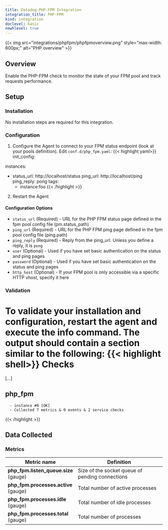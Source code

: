 ```yaml
---
title: Datadog-PHP-FPM Integration
integration_title: PHP-FPM
kind: integration
doclevel: basic
newhlevel: true
---
```


{{< img src="integrations/phpfpm/phpfpmoverview.png" style="max-width: 600px;" alt="PHP overview" >}}

## Overview

Enable the PHP-FPM check to monitor the state of your FPM pool and track requests performance.

## Setup
### Installation

No installation steps are required for this integration.

### Configuration

1.  Configure the Agent to connect to your FPM status endpoint (look at your pools definition). Edit `conf.d/php_fpm.yaml`:
{{< highlight yaml>}}
init_config:

instances:
  - status_url: http://localhost/status
    ping_url: http://localhost/ping
    ping_reply: pong
    tags:
      - instance:foo
{{< /highlight >}}

2.  Restart the Agent

#### Configuration Options

* `status_url` (Required) - URL for the PHP FPM status page defined in the fpm pool config file (pm.status_path)
* `ping_url` (Required) - URL for the PHP FPM ping page defined in the fpm pool config file (ping.path)
* `ping_reply` (Required) - Reply from the ping_url. Unless you define a reply, it is `pong`
* `user` (Optional) - Used if you have set basic authentication on the status and ping pages
* `password` (Optional) - Used if you have set basic authentication on the status and ping pages
* `http_host` (Optional) - If your FPM pool is only accessible via a specific HTTP vhost, specify it here

### Validation

To validate your installation and configuration, restart the agent and execute the info command. The output should contain a section similar to the following:
{{< highlight shell>}}
Checks
======

  [...]

  php_fpm
  -------
      - instance #0 [OK]
      - Collected 7 metrics & 0 events & 2 service checks
{{< /highlight >}}

## Data Collected
### Metrics
| Metric name | Definition |
|---|----|
| **php_fpm.listen_queue.size**<br/>(gauge)| Size of the socket queue of pending connections|
| **php_fpm.processes.active**<br/>(gauge)| Total number of active processes|
| **php_fpm.processes.idle**<br/>(gauge)| Total number of idle processes |
| **php_fpm.processes.total**<br/>(gauge)|Total number of processes|
